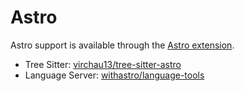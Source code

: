 # Astro

Astro support is available through the [Astro extension](https://github.com/zed-industries/zed/tree/main/extensions/astro).

- Tree Sitter: [virchau13/tree-sitter-astro](https://github.com/virchau13/tree-sitter-astro)
- Language Server: [withastro/language-tools](https://github.com/withastro/language-tools)

<!--
TBD: Documentation Astro usage / configuration
-->
